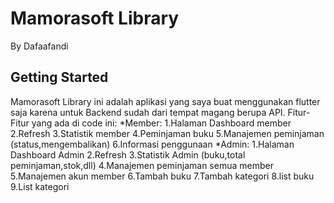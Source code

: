 # Mamorasoft Library

By Dafaafandi

## Getting Started

Mamorasoft Library ini adalah aplikasi yang saya buat menggunakan flutter saja karena untuk Backend sudah dari tempat magang berupa API.
Fitur-Fitur yang ada di code ini:
*Member:
1.Halaman Dashboard member
2.Refresh
3.Statistik member
4.Peminjaman buku
5.Manajemen peminjaman (status,mengembalikan)
6.Informasi penggunaan
*Admin:
1.Halaman Dashboard Admin
2.Refresh
3.Statistik Admin (buku,total peminjaman,stok,dll)
4.Manajemen peminjaman semua member
5.Manajemen akun member
6.Tambah buku
7.Tambah kategori
8.list buku
9.List kategori
